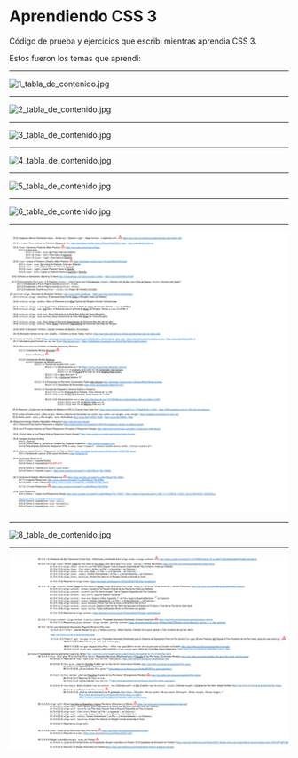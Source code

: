 # **Aprendiendo CSS 3**

Código de prueba y ejercicios que escribi mientras aprendia CSS 3.

Estos fueron los temas que aprendí:

------------

![1_tabla_de_contenido.jpg](assets/images/1_tabla_de_contenido.jpg)

------------

![2_tabla_de_contenido.jpg](assets/images/2_tabla_de_contenido.jpg)

------------

![3_tabla_de_contenido.jpg](assets/images/3_tabla_de_contenido.jpg)

------------

![4_tabla_de_contenido.jpg](assets/images/4_tabla_de_contenido.jpg)

------------

![5_tabla_de_contenido.jpg](assets/images/5_tabla_de_contenido.jpg)

------------

![6_tabla_de_contenido.jpg](assets/images/6_tabla_de_contenido.jpg)

------------

![7_tabla_de_contenido.jpg](assets/images/7_tabla_de_contenido.jpg)

------------

![8_tabla_de_contenido.jpg](assets/images/8_tabla_de_contenido.jpg)

------------

![9_tabla_de_contenido.jpg](assets/images/9_tabla_de_contenido.jpg)
